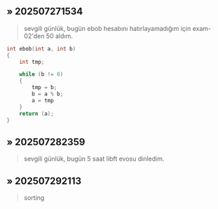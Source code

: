 ## » 202507271534
> sevgili günlük, bugün ebob hesabını hatırlayamadığım için exam-02'den 50 aldım.

```c
int ebob(int a, int b)
{
	int tmp;

	while (b != 0)
	{
		tmp = b;
		b = a % b;
		a = tmp
	}
	return (a);
}
```

## » 202507282359
> sevgili günlük, bugün 5 saat libft evosu dinledim.

## » 202507292113
> sorting

```

```